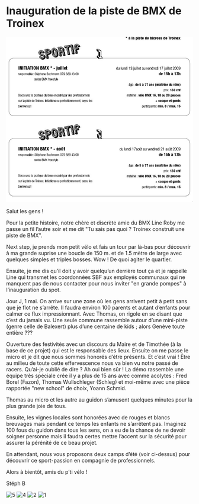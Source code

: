 # Inauguration de la piste de BMX de Troinex

![cliche-2009-05-07-08-55-14](./media/cliche-2009-05-07-08-55-14.jpeg)

Salut les gens !

Pour la petite histoire, notre chère et discrète amie du BMX Line Roby me passe un fil l’autre soir et me dit "Tu sais pas quoi ? Troinex construit une piste de BMX".

Next step, je prends mon petit vélo et fais un tour par là-bas pour découvrir à ma grande suprise une boucle de 150 m. et de 1.5 mètre de large avec quelques simples et triples bosses. Wow ! De quoi agiter le quartier.

Ensuite, je me dis qu’il doit y avoir quelqu’un derrière tout ça et je rappelle Line qui transmet les coordonnées SBF aux employés communaux qui ne manquent pas de nous contacter pour nous inviter "en grande pompes" à l’inauguration du spot.

Jour J, 1 mai. On arrive sur une zone où les gens arrivent petit à petit sans que je flot ne s’arrête. Il faudra environ 100 parents et autant d’enfants pour calmer ce flux impressionnant. Avec Thomas, on rigole en se disant que c’est du jamais vu. Une seule commune rassemble autour d’une mini-piste (genre celle de Balexert) plus d’une centaine de kids ; alors Genève toute entière ???

Ouverture des festivités avec un discours du Maire et de Timothée (à la base de ce projet) qui est le responsable des lieux. Ensuite on me passe le micro et je dit que nous sommes honorés d’être présents. Et c’est vrai ! Être au milieu de toute cette effervescence nous va bien vu notre passé de racers. Qu’ai-je oublié de dire ? Ah oui bien sûr ! La démo rassemble une équipe très spéciale crée il y a plus de 15 ans avec comme acolytes : Fred Borel (Fazon), Thomas Wullschleger (Schleg) et moi-même avec une pièce rapportée "new school" de choix, Yoann Schmid.

Thomas au micro et les autre au guidon s’amusent quelques minutes pour la plus grande joie de tous.

Ensuite, les vignes locales sont honorées avec de rouges et blancs breuvages mais pendant ce temps les enfants ne s’arrêtent pas. Imaginez 100 fous du guidon dans tous les sens, on a eu de la chance de ne devoir soigner personne mais il faudra certes mettre l’accent sur la sécurité pour assurer la pérénité de ce beau projet.

En attendant, nous vous proposons deux camps d’été (voir ci-dessus) pour découvrir ce sport-passion en compagnie de professionnels.

Alors à bientôt, amis du p’ti vélo !

Stéph B

![5](./media/5.jpeg)
![4](./media/4.jpeg)
![2](./media/2.jpeg)
![1](./media/1.jpeg)
